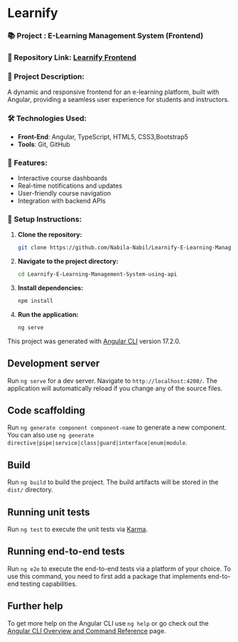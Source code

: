 
# Learnify 

### 📚 Project :  E-Learning Management System (Frontend)

### 📂 Repository Link: [Learnify Frontend](https://github.com/Nabila-Nabil/Learnify-Frontend-e-learning-management-system)

### 📜 Project Description:
A dynamic and responsive frontend for an e-learning platform, built with Angular, providing a seamless user experience for students and instructors.

### 🛠 Technologies Used:
- **Front-End**: Angular, TypeScript, HTML5, CSS3,Bootstrap5
- **Tools**: Git, GitHub

### 🌟 Features:
- Interactive course dashboards
- Real-time notifications and updates
- User-friendly course navigation
- Integration with backend APIs

### 🚀 Setup Instructions:
1. **Clone the repository:**

    ```bash
    git clone https://github.com/Nabila-Nabil/Learnify-E-Learning-Management-System-using-api
    ```

2. **Navigate to the project directory:**

    ```bash
    cd Learnify-E-Learning-Management-System-using-api
    ```

3. **Install dependencies:**

    ```bash
    npm install
    ```

4. **Run the application:**

    ```bash
    ng serve
    ```





This project was generated with [Angular CLI](https://github.com/angular/angular-cli) version 17.2.0.

## Development server

Run `ng serve` for a dev server. Navigate to `http://localhost:4200/`. The application will automatically reload if you change any of the source files.

## Code scaffolding

Run `ng generate component component-name` to generate a new component. You can also use `ng generate directive|pipe|service|class|guard|interface|enum|module`.

## Build

Run `ng build` to build the project. The build artifacts will be stored in the `dist/` directory.

## Running unit tests

Run `ng test` to execute the unit tests via [Karma](https://karma-runner.github.io).

## Running end-to-end tests

Run `ng e2e` to execute the end-to-end tests via a platform of your choice. To use this command, you need to first add a package that implements end-to-end testing capabilities.

## Further help

To get more help on the Angular CLI use `ng help` or go check out the [Angular CLI Overview and Command Reference](https://angular.io/cli) page.
